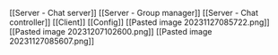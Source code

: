 [[Server - Chat server]]
[[Server - Group manager]]
[[Server - Chat controller]]
[[Client]]
[[Config]]
[[Pasted image 20231127085722.png]]
[[Pasted image 20231207102600.png]]
[[Pasted image 20231127085607.png]]
